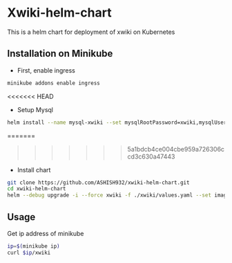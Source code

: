 # Xwiki-helm-chart

This is a helm chart for deployment of xwiki on Kubernetes

## Installation on Minikube

* First, enable ingress

```bash
minikube addons enable ingress
```
<<<<<<< HEAD
* Setup Mysql

```bash
helm install --name mysql-xwiki --set mysqlRootPassword=xwiki,mysqlUser=xwiki,mysqlPassword=xwiki,mysqlDatabase=xwiki,imageTag=5.7 stable/mysql
```

=======
>>>>>>> 5a1bdcb4ce004cbe959a726306ccd3c630a47443
* Install chart

```bash
git clone https://github.com/ASHISH932/xwiki-helm-chart.git
cd xwiki-helm-chart
helm --debug upgrade -i --force xwiki -f ./xwiki/values.yaml --set image.tag=123 ./xwiki
```

## Usage

Get ip address of minikube 

```bash
ip=$(minikube ip)
curl $ip/xwiki
```
